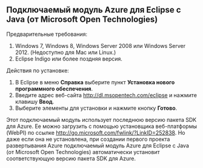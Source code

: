 ## Подключаемый модуль Azure для Eclipse с Java (от Microsoft Open Technologies)

Предварительные требования:

1.  Windows 7, Windows 8, Windows Server 2008 или Windows Server 2012. (Недоступно для Mac или Linux.)
2.  Eclipse Indigo или более поздняя версия.

Действия по установке:

1.  В Eclipse в меню **Справка** выберите пункт **Установка нового программного обеспечения**.
2.  Введите адрес веб-сайта <http://dl.msopentech.com/eclipse> и нажмите клавишу **Ввод**.
3.  Выберите элементы для установки и нажмите кнопку **Готово**.

Этот подключаемый модуль использует последнюю версию пакета SDK для Azure. Ее можно загрузить с помощью установщика веб-платформы (WebPI) по ссылке <http://go.microsoft.com/fwlink/?LinkID=252838>. Но даже если она не установлена, при создании первого проекта развертывания Azure подключаемый модуль Azure для Eclipse с Java (от Microsoft Open Technologies) автоматически установит соответствующую версию пакета SDK для Azure.

